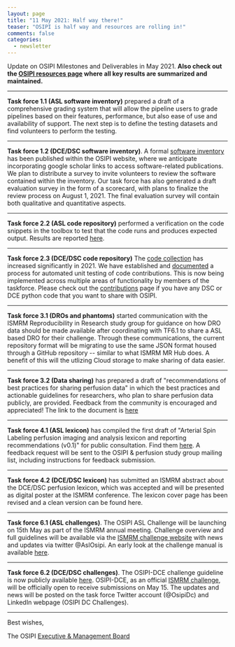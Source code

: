 ```yaml
---
layout: page
title: "11 May 2021: Half way there!"
teaser: "OSIPI is half way and resources are rolling in!"
comments: false
categories:
  - newsletter
---
```


Update on OSIPI Milestones and Deliverables in May 2021. **Also check out the [OSIPI resources page](https://www.osipi.org/resources/) where all key results are summarized and maintained.**

---

**Task force 1.1 (ASL software inventory)** prepared a draft of a comprehensive grading system that will allow the pipeline users to grade pipelines based on their features, performance, but also ease of use and availability of support. The next step is to define the testing datasets and find volunteers to perform the testing.

---

**Task force 1.2 (DCE/DSC software inventory)**. A formal [software inventory](https://docs.google.com/spreadsheets/d/e/2PACX-1vSOHrNIiWcwDD5BoHij1dpXKgEejtohqKF6KZQMZi3G6GzM_BP8xpuwRbjFFvDW9Q/pubhtml?gid=1031101549&single=true) has been published within the OSIPI website, where we anticipate incorporating google scholar links to access software-related publications. We plan to distribute a survey to invite volunteers to review the software contained within the inventory. Our task force has also generated a draft evaluation survey in the form of a scorecard, with plans to finalize the review process on August 1, 2021. The final evaluation survey will contain both qualitative and quantitative aspects.  

---

**Task force 2.2 (ASL code repository)** performed a verification on the code snippets in the toolbox to test that the code runs and produces expected output. Results are reported [here](https://docs.google.com/document/d/19rpABTISIH5cT_dzQhw4Fzl0_387ytgd/edit).

---

**Task force 2.3 (DCE/DSC code repository)** The [code collection](https://github.com/OSIPI/DCE-DSC-MRI_CodeCollection/blob/develop/doc/code_contributions_record.csv) has increased significantly in 2021. We have established and [documented](https://github.com/OSIPI/DCE-DSC-MRI_CodeCollection/wiki) a process for automated unit testing of code contributions. This is now being implemented across multiple areas of functionality by members of the taskforce. Please check out the [contributions](https://github.com/OSIPI/DCE-DSC-MRI_CodeCollection/wiki/How-to-contribute-code) page if you have any DSC or DCE python code that you want to share with OSIPI.

---

**Task force 3.1 (DROs and phantoms)** started communication with the ISMRM Reproducibility in Research study group for guidance on how DRO data should be made available after coordinating with TF6.1 to share a ASL based DRO for their challenge. Through these communications, the current repository format will be migrating to use the same JSON format housed through a GitHub repository -- similar to what ISMRM MR Hub does. A benefit of this will the utlizing Cloud storage to make sharing of data easier.

---

**Task force 3.2 (Data sharing)** has prepared a draft of "recommendations of best practices for sharing perfusion data" in which the best practices and actionable guidelines for researchers, who plan to share perfusion data publicly, are provided. Feedback from the community is encouraged and appreciated! The link to the document is [here](https://docs.google.com/document/d/11ccfuvM3WrQiabm3pyPwDHfcMv5V595NC689bXJJ1Xk/edit?usp=sharing)

---

**Task force 4.1 (ASL lexicon)** has compiled the first draft of "Arterial Spin Labeling perfusion imaging and analysis lexicon and reporting recommendations (v0.1)" for public consultation. Find them [here](https://docs.google.com/document/d/e/2PACX-1vQPhnYciWScZ2vqjzBWUO72gXKKD2UA95q081OA7-2dnLiy9kOimXq1axA7E7xRxbZOmJAb9vMDZ_-D/pub). A feedback request will be sent to the OSIPI & perfusion study group mailing list, including instructions for feedback submission.

---

**Task force 4.2 (DCE/DSC lexicon)** has submitted an ISMRM abstract about the DCE/DSC perfusion lexicon, which was accepted and will be presented as digital poster at the ISMRM conference. The lexicon cover page has been revised and a clean version can be found here.

---

**Task force 6.1 (ASL challenges)**. The OSIPI ASL Challenge will be launching on 15th May as part of the ISMRM annual meeting. Challenge overview and full guidelines will be available via the [ISMRM challenge website](https://challenge.ismrm.org/) with news and updates via twitter @AslOsipi.
An early look at the challenge manual is available [here]( https://drive.google.com/file/d/1BDmiK5YSMlVWbzxv7jecjgbxVb0OnAyl/view?usp=sharing).

---

**Task force 6.2 (DCE/DSC challenges)**. The OSIPI-DCE challenge guideline is now publicly available [here](https://drive.google.com/file/d/12POGgTitC-0jXNTSMIvKJkWWmjtfDJkr/view?usp=sharing). OSIPI-DCE, as an official [ISMRM challenge](https://challenge.ismrm.org/), will be officially open to receive submissions on May 15. The updates and news will be posted on the task force Twitter account (@OsipiDc) and LinkedIn webpage (OSIPI DC Challenges).

---



Best wishes,

The OSIPI [Executive & Management Board](https://www.osipi.org/emb/)
